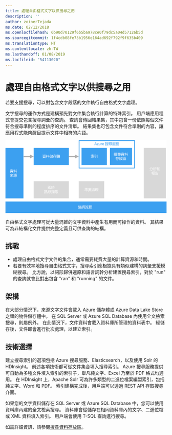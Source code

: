 ```yaml
---
title: 處理自由格式文字以供搜尋之用
description: ''
author: zoinerTejada
ms.date: 02/12/2018
ms.openlocfilehash: 6b90d70129f6b5ba978ce0f79dc5a04d57126b5d
ms.sourcegitcommit: 1f4cdb08fe73b1956e164ad692f792f9f635b409
ms.translationtype: HT
ms.contentlocale: zh-TW
ms.lasthandoff: 01/08/2019
ms.locfileid: "54113020"
---
```

# <a name="processing-free-form-text-for-search"></a>處理自由格式文字以供搜尋之用

若要支援搜尋，可以對包含文字段落的文件執行自由格式文字處理。

文字搜尋的運作方式是建構預先對文件集合執行計算的特殊索引。 用戶端應用程式會提交包含搜尋詞彙的查詢。 查詢會傳回結果集，其中包含一份依照每個文件符合搜尋準則的程度排序的文件清單。 結果集也可包含文件符合準則的內容，讓應用程式能夠醒目提示文件中相符的片語。

![搜尋管線圖](./images/search-pipeline.png)

自由格式文字處理可從大量混雜的文字資料中產生有用而可操作的資料。 其結果可為非結構化文件提供完整定義且可供查詢的結構。

## <a name="challenges"></a>挑戰

- 處理自由格式文字文件的集合，通常需要耗費大量的計算資源和時間。
- 若要有效率地搜尋自由格式文字，搜尋索引應根據具有類似建構的詞彙支援模糊搜尋。 比方說，以詞形歸併還原和語言詞幹分析建置搜尋索引，對於 "run" 的查詢就會比對出包含 "ran" 和 "running" 的文件。

## <a name="architecture"></a>架構

在大部分情況下，來源文字文件會載入 Azure 儲存體或 Azure Data Lake Store 之類的物件儲存體中。 在 SQL Server 或 Azure SQL Database 內使用全文檢索搜尋，則屬例外。 在此情況下，文件資料會載入資料庫所管理的資料表中。 經儲存後，文件即會進行批次處理，以建立索引。

## <a name="technology-choices"></a>技術選擇

建立搜尋索引的選項包括 Azure 搜尋服務、Elasticsearch，以及使用 Solr 的 HDInsight。 前述各項技術都可從文件集合填入搜尋索引。 Azure 搜尋服務提供可自動為多種文件填入索引的索引子，舉凡純文字、Excel 乃至於 PDF 格式均適用。 在 HDInsight 上，Apache Solr 可為許多類型的二進位檔案編製索引，包括純文字、Word 和 PDF。 索引建構完成後，用戶端可以透過 REST API 存取搜尋介面。

如果您的文字資料儲存在 SQL Server 或 Azure SQL Database 中，您可以使用資料庫內建的全文檢索搜尋。 資料庫會從儲存在相同資料庫內的文字、二進位檔或 XML 資料填入索引。 用戶端會使用 T-SQL 查詢進行搜尋。

如需詳細資訊，請參閱[搜尋資料存放區](../technology-choices/search-options.md)。

